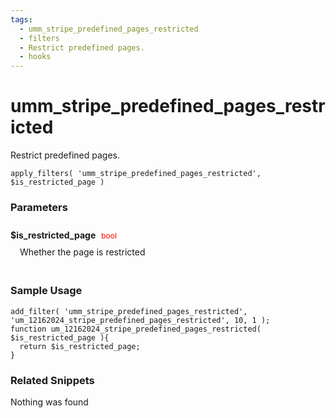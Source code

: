 ```yaml
---
tags: 
  - umm_stripe_predefined_pages_restricted
  - filters
  - Restrict predefined pages.
  - hooks
---
```

# umm\_stripe\_predefined\_pages\_restricted
Restrict predefined pages.
<Badge text="Since 1.0.0" vertical="middle" />
``` php:no-line-numbers
apply_filters( 'umm_stripe_predefined_pages_restricted', $is_restricted_page )
```
<div class='hook-sep'></div>

### Parameters

<div style='padding: 10px 0px 10px;'>
<strong>$is_restricted_page</strong> <span style='color:red;font-size:12px;padding: 0px 5px 0px 5px' >bool</span>
<div style="margin-left:10px;padding: 10px 5px">Whether the page is restricted</div>
</div>
<div class='hook-sep'></div>



### Sample Usage

``` php:no-line-numbers
add_filter( 'umm_stripe_predefined_pages_restricted', 'um_12162024_stripe_predefined_pages_restricted', 10, 1 );
function um_12162024_stripe_predefined_pages_restricted( $is_restricted_page ){
  return $is_restricted_page;
}
```
<div class='hook-sep'></div>



### Related Snippets

Nothing was found

